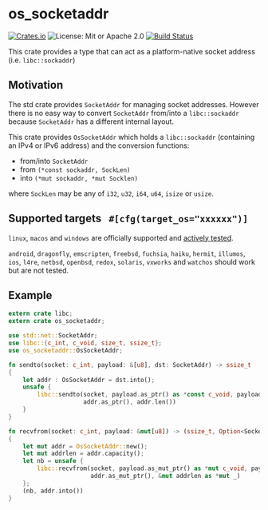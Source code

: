 # os_socketaddr

[![Crates.io][crates-badge]][crates-url]
![License: Mit or Apache 2.0](https://img.shields.io/badge/license-MIT_or_Apache_2.0-blue.svg)
[![Build Status][actions-badge]][actions-url]

[crates-badge]:  https://img.shields.io/crates/v/os_socketaddr.svg
[crates-url]:    https://crates.io/crates/os_socketaddr
[actions-badge]: https://github.com/a-ba/os_socketaddr/workflows/CI/badge.svg?branch=master
[actions-url]:   https://github.com/a-ba/os_socketaddr/actions?query=workflow%3ACI+branch%3Amaster


This crate provides a type that can act as a platform-native socket address
(i.e. `libc::sockaddr`)

## Motivation

The std crate provides `SocketAddr` for managing socket addresses. However there is no easy way to
convert `SocketAddr` from/into a `libc::sockaddr` because `SocketAddr` has a different internal
layout.

This crate provides `OsSocketAddr` which holds a `libc::sockaddr` (containing an IPv4 or IPv6
address) and the conversion functions:

  - from/into `SocketAddr`
  - from `(*const sockaddr, SockLen)`
  - into `(*mut sockaddr, *mut Socklen)`

where `SockLen` may be any of `i32`, `u32`, `i64`, `u64`, `isize` or `usize`.

## Supported targets   `#[cfg(target_os="xxxxxx")]`

`linux`, `macos` and `windows` are officially supported and
[actively tested](https://github.com/a-ba/os_socketaddr/actions).

`android`, `dragonfly`, `emscripten`, `freebsd`, `fuchsia`, `haiku`, `hermit`, `illumos`, `ios`,
`l4re`, `netbsd`, `openbsd`, `redox`, `solaris`, `vxworks` and `watchos` should work but are not
tested.

## Example

```rust
extern crate libc;
extern crate os_socketaddr;

use std::net::SocketAddr;
use libc::{c_int, c_void, size_t, ssize_t};
use os_socketaddr::OsSocketAddr;

fn sendto(socket: c_int, payload: &[u8], dst: SocketAddr) -> ssize_t
{
    let addr : OsSocketAddr = dst.into();
    unsafe {
        libc::sendto(socket, payload.as_ptr() as *const c_void, payload.len() as size_t, 0,
                     addr.as_ptr(), addr.len())
    }
}

fn recvfrom(socket: c_int, payload: &mut[u8]) -> (ssize_t, Option<SocketAddr>)
{
    let mut addr = OsSocketAddr::new();
    let mut addrlen = addr.capacity();
    let nb = unsafe {
        libc::recvfrom(socket, payload.as_mut_ptr() as *mut c_void, payload.len(), 0,
                       addr.as_mut_ptr(), &mut addrlen as *mut _)
    };
    (nb, addr.into())
}
```
